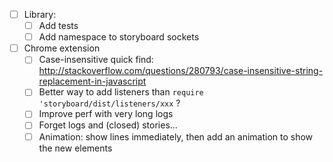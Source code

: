 - [ ] Library:
    + [ ] Add tests
    + [ ] Add namespace to storyboard sockets

- [ ] Chrome extension
    + [ ] Case-insensitive quick find: http://stackoverflow.com/questions/280793/case-insensitive-string-replacement-in-javascript
    + [ ] Better way to add listeners than `require 'storyboard/dist/listeners/xxx` ?
    + [ ] Improve perf with very long logs
    - [ ] Forget logs and (closed) stories...
    - [ ] Animation: show lines immediately, then add an animation to show the new elements
